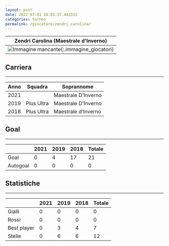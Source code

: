 ```yaml
---
layout: post
date: 2022-07-01 16:03:37.441532
categories: torneo
permalink: /giocatore/zendri_carolina/
---
```

<link rel='stylesheets' href='./../assets/giocatori.css'>

| Zendri Carolina (Maestrale d'Inverno) |
|:-----:|
| ![Immagine mancante]('./../../assets/giocatori/zendri_carolina.png){:.immagine_giocatori} |


## Carriera
----

|Anno|Squadra|Soprannome|
|:---:|---|---|
|2021||Maestrale D'Inverno|
|2019|Plus Ultra|Maestrale D'Inverno|
|2018|Plus Ultra|Maestrale d'Inverno|


## Goal
----

| |2021|2019|2018| Totale |
|---|---|---|---|---|
|Goal|0|4|17|21|
|Autogoal|0|0|0|0|


## Statistiche
----

| |2021|2019|2018| Totale |
|---|---|---|---|---|
|Gialli|0|0|0|0|
|Rossi|0|0|0|0|
|Best player|0|3|4|7|
|Stelle|0|6|6|12|